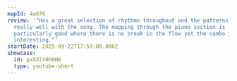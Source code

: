 ```yaml
---
mapId: 4a676
review: '"Has a great selection of rhythms throughout and the patterns work
  really well with the song. The mapping through the piano section is
  particularly good where there is no break in the flow yet the combo is super
  interesting."'
startDate: 2025-09-22T17:59:00.000Z
showcase:
  id: qxXXlY0h0H8
  type: youtube-short
---
```

